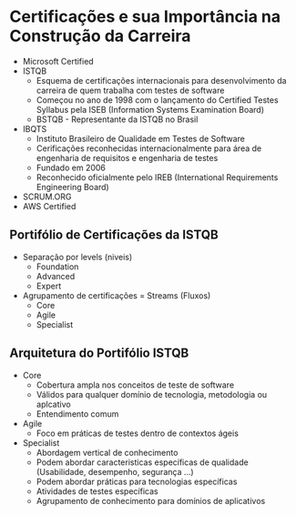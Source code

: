 # Certificações e sua Importância na Construção da Carreira

* Microsoft Certified
* ISTQB
    * Esquema de certificações internacionais para desenvolvimento da carreira de quem trabalha com testes de software
    * Começou no ano de 1998 com o lançamento do Certified Testes Syllabus pela ISEB (Information Systems Examination Board)
    * BSTQB - Representante da ISTQB no Brasil
* IBQTS
    * Instituto Brasileiro de Qualidade em Testes de Software
    * Cerificações reconhecidas internacionalmente para área de engenharia de requisitos e engenharia de testes
    * Fundado em 2006
    * Reconhecido oficialmente pelo IREB (International Requirements Engineering Board)
* SCRUM.ORG
* AWS Certified

## Portifólio de Certificações da ISTQB

* Separação por levels (niveis)
    * Foundation
    * Advanced
    * Expert
* Agrupamento de certificações = Streams (Fluxos)
    * Core
    * Agile
    * Specialist

## Arquitetura do Portifólio ISTQB

* Core
    * Cobertura ampla nos conceitos de teste de software
    * Válidos para qualquer domínio de tecnologia, metodologia ou aplcativo
    * Entendimento comum
* Agile
    * Foco em práticas de testes dentro de contextos ágeis
* Specialist
    * Abordagem vertical de conhecimento
    * Podem abordar caracteristicas específicas de qualidade (Usabilidade, desempenho, segurança ...)
    * Podem abordar práticas para tecnologias específicas
    * Atividades de testes específicas
    * Agrupamento de conhecimento para domínios de aplicativos
